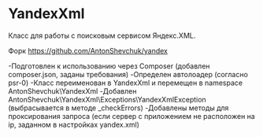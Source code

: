 # YandexXml

Класс для работы с поисковым сервисом Яндекс.XML.

Форк https://github.com/AntonShevchuk/yandex


-Подготовлен к использованию через Composer (добавлен composer.json, заданы требования)
-Определен автолоадер (согласно psr-0)
-Класс переименован в YandexXml и перемещен в namespace AntonShevchuk\YandexXml
-Добавлен AntonShevchuk\YandexXml\Exceptions\YandexXmlException (выбрасывается в методе _checkErrors)
-Добавлены методы для проксирования запроса (если сервер с приложением не расположен на ip, заданном в настройках yandex.xml)
